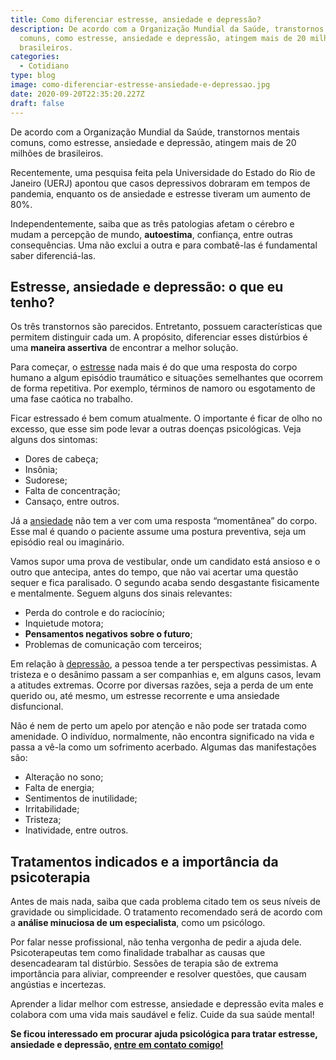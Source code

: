 ```yaml
---
title: Como diferenciar estresse, ansiedade e depressão?
description: De acordo com a Organização Mundial da Saúde, transtornos mentais
  comuns, como estresse, ansiedade e depressão, atingem mais de 20 milhões de
  brasileiros.
categories:
  - Cotidiano
type: blog
image: como-diferenciar-estresse-ansiedade-e-depressao.jpg
date: 2020-09-20T22:35:20.227Z
draft: false
---
```


De acordo com a Organização Mundial da Saúde, transtornos mentais comuns, como estresse, ansiedade e depressão, atingem mais de 20 milhões de brasileiros.

Recentemente, uma pesquisa feita pela Universidade do Estado do Rio de Janeiro (UERJ) apontou que casos depressivos dobraram em tempos de pandemia, enquanto os de ansiedade e estresse tiveram um aumento de 80%.

Independentemente, saiba que as três patologias afetam o cérebro e mudam a percepção de mundo, **autoestima**, confiança, entre outras consequências. Uma não exclui a outra e para combatê-las é fundamental saber diferenciá-las.

## Estresse, ansiedade e depressão: o que eu tenho?

Os três transtornos são parecidos. Entretanto, possuem características que permitem distinguir cada um. A propósito, diferenciar esses distúrbios é uma **maneira assertiva** de encontrar a melhor solução.

Para começar, o [estresse](https://yuribusin.com.br/como-lidar-com-situacoes-estressantes/) nada mais é do que uma resposta do corpo humano a algum episódio traumático e situações semelhantes que ocorrem de forma repetitiva. Por exemplo, términos de namoro ou esgotamento de uma fase caótica no trabalho.

Ficar estressado é bem comum atualmente. O importante é ficar de olho no excesso, que esse sim pode levar a outras doenças psicológicas. Veja alguns dos sintomas:

- Dores de cabeça;
- Insônia;
- Sudorese;
- Falta de concentração;
- Cansaço, entre outros.

Já a [ansiedade](https://yuribusin.com.br/terapia-para-ansiedade/) não tem a ver com uma resposta “momentânea” do corpo. Esse mal é quando o paciente assume uma postura preventiva, seja um episódio real ou imaginário.

Vamos supor uma prova de vestibular, onde um candidato está ansioso e o outro que antecipa, antes do tempo, que não vai acertar uma questão sequer e fica paralisado. O segundo acaba sendo desgastante fisicamente e mentalmente. Seguem alguns dos sinais relevantes:

- Perda do controle e do raciocínio;
- Inquietude motora;
- **Pensamentos negativos sobre o futuro**;
- Problemas de comunicação com terceiros;

Em relação à [depressão](https://yuribusin.com.br/8-sintomas-de-depressao-que-voce-precisa-reconhecer/), a pessoa tende a ter perspectivas pessimistas. A tristeza e o desânimo passam a ser companhias e, em alguns casos, levam a atitudes extremas. Ocorre por diversas razões, seja a perda de um ente querido ou, até mesmo, um estresse recorrente e uma ansiedade disfuncional.

Não é nem de perto um apelo por atenção e não pode ser tratada como amenidade. O indivíduo, normalmente, não encontra significado na vida e passa a vê-la como um sofrimento acerbado. Algumas das manifestações são:

- Alteração no sono;
- Falta de energia;
- Sentimentos de inutilidade;
- Irritabilidade;
- Tristeza;
- Inatividade, entre outros.

## Tratamentos indicados e a importância da psicoterapia

Antes de mais nada, saiba que cada problema citado tem os seus níveis de gravidade ou simplicidade. O tratamento recomendado será de acordo com a **análise minuciosa de um especialista**, como um psicólogo.

Por falar nesse profissional, não tenha vergonha de pedir a ajuda dele. Psicoterapeutas tem como finalidade trabalhar as causas que desencadearam tal distúrbio. Sessões de terapia são de extrema importância para aliviar, compreender e resolver questões, que causam angústias e incertezas.

Aprender a lidar melhor com estresse, ansiedade e depressão evita males e colabora com uma vida mais saudável e feliz. Cuide da sua saúde mental!

**Se ficou interessado em procurar ajuda psicológica para tratar estresse, ansiedade e depressão, [entre em contato comigo!](https://yuribusin.com.br/contato/)**
